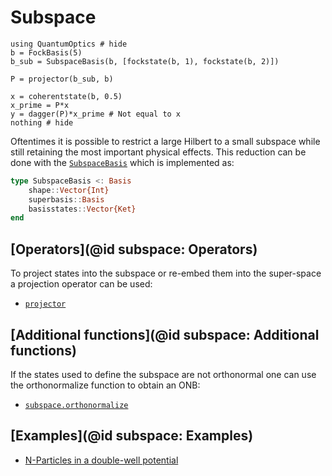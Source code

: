 # Subspace

```@example
using QuantumOptics # hide
b = FockBasis(5)
b_sub = SubspaceBasis(b, [fockstate(b, 1), fockstate(b, 2)])

P = projector(b_sub, b)

x = coherentstate(b, 0.5)
x_prime = P*x
y = dagger(P)*x_prime # Not equal to x
nothing # hide
```

Oftentimes it is possible to restrict a large Hilbert to a small subspace while still retaining the most important physical effects. This reduction can be done with the [`SubspaceBasis`](@ref) which is implemented as:

```julia
type SubspaceBasis <: Basis
    shape::Vector{Int}
    superbasis::Basis
    basisstates::Vector{Ket}
end
```

## [Operators](@id subspace: Operators)

To project states into the subspace or re-embed them into the super-space a projection operator can be used:

* [`projector`](@ref)


## [Additional functions](@id subspace: Additional functions)

If the states used to define the subspace are not orthonormal one can use the orthonormalize function to obtain an ONB:

* [`subspace.orthonormalize`](@ref)


## [Examples](@id subspace: Examples)

* [N-Particles in a double-well potential](@ref)
